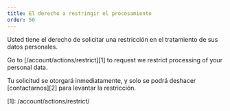 ```yaml
---
title: El derecho a restringir el procesamiento
order: 50
---
```


Usted tiene el derecho de solicitar una restricción en el tratamiento de sus datos personales.

Go to \[/account/actions/restrict]\[1] to request we restrict processing of your personal data.

<Warning>

Tu solicitud se otorgará inmediatamente, y solo se podrá deshacer \[contactarnos]\[2] para levantar la restricción.

</Warning>
[1]: /account/actions/restrict/
